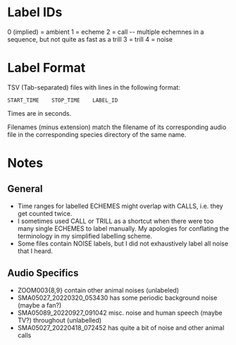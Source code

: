 # Label IDs
0 (implied) = ambient
1 = echeme
2 = call -- multiple echemnes in a sequence, but not quite as fast as a trill
3 = trill
4 = noise

# Label Format
TSV (Tab-separated) files with lines in the following format:

`START_TIME    STOP_TIME    LABEL_ID`

Times are in seconds. 

Filenames (minus extension) match the filename of its corresponding audio file
in the corresponding species directory of the same name.

# Notes
## General
* Time ranges for labelled ECHEMES might overlap with CALLS, i.e. they get counted twice.
* I sometimes used CALL or TRILL as a shortcut when there were too many single ECHEMES to label manually. My apologies for conflating the terminology in my simplified labelling scheme.
* Some files contain NOISE labels, but I did not exhaustively label all noise that I heard.

## Audio Specifics
* ZOOM003{8,9} contain other animal noises (unlabeled)
* SMA05027\_20220320\_053430 has some periodic background noise (maybe a fan?)
* SMA05089\_20220927\_091042 misc. noise and human speech (maybe TV?) throughout (unlabelled)
* SMA05027\_20220418\_072452 has quite a bit of noise and other animal calls
